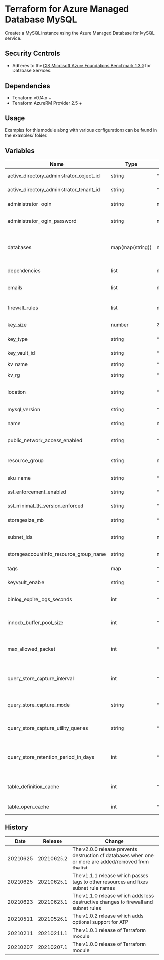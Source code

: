 # Terraform for Azure Managed Database MySQL

Creates a MySQL instance using the Azure Managed Database for MySQL service.

## Security Controls

* Adheres to the [CIS Microsoft Azure Foundations Benchmark 1.3.0](https://docs.microsoft.com/en-us/azure/governance/policy/samples/cis-azure-1-3-0) for Database Services.

## Dependencies

* Terraform v0.14.x +
* Terraform AzureRM Provider 2.5 +

## Usage

Examples for this module along with various configurations can be found in the [examples/](examples/) folder.

## Variables

| Name                                     | Type             | Default           | Required | Description                                                                                                               |
| ---------------------------------------- | ---------------- | ----------------- | -------- | ------------------------------------------------------------------------------------------------------------------------- |
| active_directory_administrator_object_id | string           | `""`              | no       | The Active Directory Administrator Object ID.                                                                             |
| active_directory_administrator_tenant_id | string           | `""`              | no       | The Active Directory Administrator Tenant ID.                                                                             |
| administrator_login                      | string           | n/a               | yes      | The Administrator Login for the PostgreSQL Server.                                                                        |
| administrator_login_password             | string           | n/a               | yes      | The Password associated with the administrator_login for the PostgreSQL Server.                                           |
| databases                                | map(map(string)) | n/a               | yes      | The name, collatation, and charset of the PostgreSQL database(s). (defaults: charset="utf8", collation="utf8_unicode_ci") |
| dependencies                             | list             | n/a               | yes      | Dependency management of resources.                                                                                       |
| emails                                   | list             | n/a               | yes      | List of email addresses that should recieve the security reports.                                                         |
| firewall_rules                           | list             | n/a               | yes      | Specifies the Start IP Address associated with this Firewall Rule.                                                        |
| key_size                                 | number           | `2048`            | no       | Size of key to create in Key Vault.                                                                                       |
| key_type                                 | string           | `"RSA"`           | no       | Type of key to create in the Key Vault.                                                                                   |
| key_vault_id                             | string           | `""`              | no       | The Key Vault id for the Customer Managed Key.                                                                            |
| kv_name                                  | string           | `""`              | no       | The Key Vault name.                                                                                                       |
| kv_rg                                    | string           | `""`              | no       | The Key Vault resource group.                                                                                             |
| location                                 | string           | `"canadacentral"` | no       | Specifies the supported Azure location where the resource exists.                                                         |
| mysql_version                            | string           | `"8.0"`           | no       | The version of the PostgreSQL Server.                                                                                     |
| name                                     | string           | n/a               | yes      | The name of the PostgreSQL Server.                                                                                        |
| public_network_access_enabled            | string           | `"false"`         | no       | Whether or not public network access is allowed for this server.                                                          |
| resource_group                           | string           | n/a               | yes      | The name of the resource group in which to create the PostgreSQL Server.                                                  |
| sku_name                                 | string           | `"GP_Gen5_4"`     | no       | Specifies the SKU Name for this PostgreSQL Server.                                                                        |
| ssl_enforcement_enabled                  | string           | `"true"`          | no       | Specifies if SSL should be enforced on connections.                                                                       |
| ssl_minimal_tls_version_enforced         | string           | `"TLS1_2"`        | no       | The mimimun TLS version to support on the sever.                                                                          |
| storagesize_mb                           | string           | `"640000"`        | no       | Specifies the version of PostgreSQL to use.                                                                               |
| subnet_ids                               | string           | n/a               | yes      | The IDs of the subnet that the PostgreSQL server will be connected to.                                                    |
| storageaccountinfo_resource_group_name   | string           | n/a               | yes      | The storageaccountinfo resource group name.                                                                               |
| tags                                     | map              | `"<map>"`         | n/a      | A mapping of tags to assign to the resource.                                                                              |
| keyvault_enable                          | string           | `"false"`         | no       | Enable Threat Detection Policy.                                                                                           |
| binlog_expire_logs_seconds               | int              | `"300"`           | no       | The number of seconds for automatic binary log file removal                                                               |
| innodb_buffer_pool_size                  | int              | `"16106127360"`   | no       | The size in bytes of the buffer pool, the memory area where InnoDB caches table and index data                            |
| max_allowed_packet                       | int              | `"536870912"`     | no       | The maximum size of one packet or any generated/intermediate string                                                       |
| query_store_capture_interval             | int              | `"15"`            | no       | The query store capture interval in minutes. Allows to specify the interval in which the query metrics are aggregated     |
| query_store_capture_mode                 | string           | `"All"`           | no       | The query store capture mode, NONE means do not capture any statements                                                    |
| query_store_capture_utility_queries      | string           | `"Yes"`           | no       | Turning ON or OFF to capture all the utility queries that is executing in the system                                      |
| query_store_retention_period_in_days     | int              | `"7"`             | no       | The query store capture interval in minutes. Allows to specify the interval in which the query metrics are aggregated     |
| table_definition_cache                   | int              | `"5000"`          | no       | The number of table definitions (from .frm files) that can be stored in the definition cache                              |
| table_open_cache                         | int              | `"5000"`          | no       | The number of open tables for all threads                                                                                 |

## History

| Date     | Release    | Change                                                                                                |
| -------- | ---------- | ----------------------------------------------------------------------------------------------------- |
| 20210625 | 20210625.2 | The v2.0.0 release prevents destruction of databases when one or more are added/removed from the list |
| 20210625 | 20210625.1 | The v1.1.1 release which passes tags to other resources and fixes subnet rule names                   |
| 20210623 | 20210623.1 | The v1.1.0 release which adds less destructive changes to firewall and subnet rules                   |
| 20210511 | 20210526.1 | The v1.0.2 release which adds optional support for ATP                                                |
| 20210211 | 20210211.1 | The v1.0.1 release of Terraform module                                                                |
| 20210207 | 20210207.1 | The v1.0.0 release of Terraform module                                                                |

